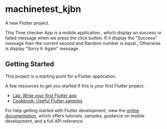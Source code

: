# machinetest_kjbn

A new Flutter project.

This Time checker App is a mobile application , 
which display an success or failed message when we press the click button.
If it display the "Success" message then the current second and Random number is equal ,
Otherwise is display "Sorry tr Again" message.


## Getting Started

This project is a starting point for a Flutter application.

A few resources to get you started if this is your first Flutter project:

- [Lab: Write your first Flutter app](https://docs.flutter.dev/get-started/codelab)
- [Cookbook: Useful Flutter samples](https://docs.flutter.dev/cookbook)

For help getting started with Flutter development, view the
[online documentation](https://docs.flutter.dev/), which offers tutorials,
samples, guidance on mobile development, and a full API reference.
